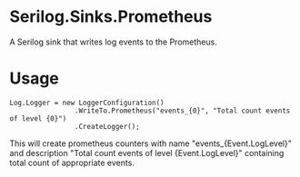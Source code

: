# Serilog.Sinks.Prometheus
A Serilog sink that writes log events to the Prometheus.

# Usage

```
Log.Logger = new LoggerConfiguration()
				.WriteTo.Prometheus("events_{0}", "Total count events of level {0}")
				.CreateLogger();
```

This will create prometheus counters with name "events_{Event.LogLevel}" and description "Total count events of level {Event.LogLevel}" containing total count of appropriate events.
